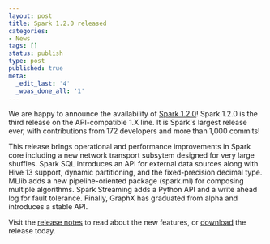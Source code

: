 ```yaml
---
layout: post
title: Spark 1.2.0 released
categories:
- News
tags: []
status: publish
type: post
published: true
meta:
  _edit_last: '4'
  _wpas_done_all: '1'
---
```

We are happy to announce the availability of <a href="{{site.baseurl}}/releases/spark-release-1-2-0.html" title="Spark Release 1.2.0">Spark 1.2.0</a>! Spark 1.2.0 is the third release on the API-compatible 1.X line. It is Spark's largest release ever, with contributions from 172 developers and more than 1,000 commits!

This release brings operational and performance improvements in Spark core including a new network transport subsytem designed for very large shuffles. Spark SQL introduces an API for external data sources along with Hive 13 support, dynamic partitioning, and the fixed-precision decimal type. MLlib adds a new pipeline-oriented package (spark.ml) for composing multiple algorithms. Spark Streaming adds a Python API and a write ahead log for fault tolerance. Finally, GraphX has graduated from alpha and introduces a stable API.

Visit the <a href="{{site.baseurl}}/releases/spark-release-1-2-0.html" title="Spark Release 1.2.0">release notes</a> to read about the new features, or <a href="{{site.baseurl}}/downloads.html">download</a> the release today.
